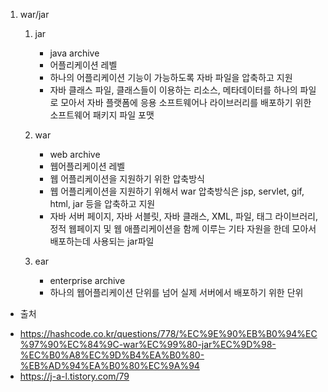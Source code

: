 1. war/jar
    1. jar 
        - java archive
        - 어플리케이션 레벨
        - 하나의 어플리케이션 기능이 가능하도록 자바 파일을 압축하고 지원
        - 자바 클래스 파일, 클래스들이 이용하는 리소스, 메타데이터를 하나의 파일로 모아서 자바 플랫폼에 응용 소프트웨어나 라이브러리를 배포하기 위한 소프트웨어 패키지 파일 포맷
        
    2. war
        - web archive
        - 웹어플리케이션 레벨
        - 웹 어플리케이션을 지원하기 위한 압축방식
        - 웹 어플리케이션을 지원하기 위해서 war 압축방식은 jsp, servlet, gif, html, jar 등을 압축하고 지원
        - 자바 서버 페이지, 자바 서블릿, 자바 클래스, XML, 파일, 태그 라이브러리, 정적 웹페이지 및 웹 애플리케이션을 함께 이루는 기타 자원을 한데 모아서 배포하는데 사용되는 jar파일
        
    3. ear
        - enterprise archive 
        - 하나의 웹어플리케이션 단위를 넘어 실제 서버에서 배포하기 위한 단위

* 출처
 - https://hashcode.co.kr/questions/778/%EC%9E%90%EB%B0%94%EC%97%90%EC%84%9C-war%EC%99%80-jar%EC%9D%98-%EC%B0%A8%EC%9D%B4%EA%B0%80-%EB%AD%94%EA%B0%80%EC%9A%94
 - https://j-a-l.tistory.com/79
 